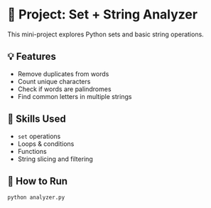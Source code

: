 # 🧩 Project: Set + String Analyzer

This mini-project explores Python sets and basic string operations.

## 💡 Features

- Remove duplicates from words
- Count unique characters
- Check if words are palindromes
- Find common letters in multiple strings

## 🎯 Skills Used

- `set` operations
- Loops & conditions
- Functions
- String slicing and filtering

## 🚀 How to Run

```bash
python analyzer.py

